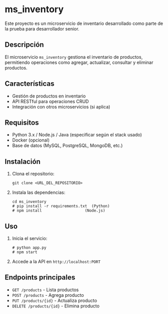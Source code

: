 # ms_inventory

Este proyecto es un microservicio de inventario desarrollado como parte de la prueba para desarrollador senior.

## Descripción

El microservicio `ms_inventory` gestiona el inventario de productos, permitiendo operaciones como agregar, actualizar, consultar y eliminar productos.

## Características

- Gestión de productos en inventario
- API RESTful para operaciones CRUD
- Integración con otros microservicios (si aplica)

## Requisitos

- Python 3.x / Node.js / Java (especificar según el stack usado)
- Docker (opcional)
- Base de datos (MySQL, PostgreSQL, MongoDB, etc.)

## Instalación

1. Clona el repositorio:
    ```
    git clone <URL_DEL_REPOSITORIO>
    ```
2. Instala las dependencias:
    ```
    cd ms_inventory
    # pip install -r requirements.txt  (Python)
    # npm install                   (Node.js)
    ```

## Uso

1. Inicia el servicio:
    ```
    # python app.py
    # npm start
    ```
2. Accede a la API en `http://localhost:PORT`

## Endpoints principales

- `GET /products` - Lista productos
- `POST /products` - Agrega producto
- `PUT /products/{id}` - Actualiza producto
- `DELETE /products/{id}` - Elimina producto

